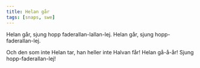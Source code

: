 ```yaml
---
title: Helan går
tags: [snaps, swe]
---
```


Helan går,
sjung hopp faderallan-lallan-lej.
Helan går,
sjung hopp-faderallan-lej.

Och den som inte Helan tar,
han heller inte Halvan får!
Helan gå-å-år!
Sjung hopp-faderallan-lej!
